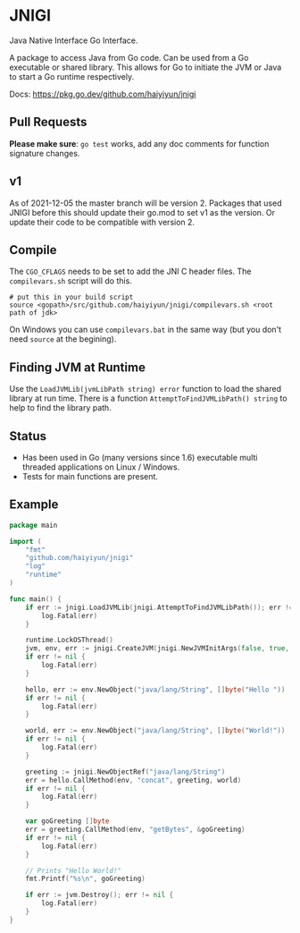 # JNIGI
Java Native Interface Go Interface.

A package to access Java from Go code. Can be used from a Go executable or shared library.
This allows for Go to initiate the JVM or Java to start a Go runtime respectively.

Docs: https://pkg.go.dev/github.com/haiyiyun/jnigi

## Pull Requests
**Please make sure**: `go test` works, add any doc comments for function signature changes.

## v1
As of 2021-12-05 the master branch will be version 2. Packages that used JNIGI before this should update their go.mod to set v1 as the
version. Or update their code to be compatible with version 2.

## Compile
The `CGO_CFLAGS` needs to be set to add the JNI C header files. The `compilevars.sh` script will do
this.
```
# put this in your build script
source <gopath>/src/github.com/haiyiyun/jnigi/compilevars.sh <root path of jdk>
```

On Windows you can use `compilevars.bat` in the same way (but you don't need `source` at the begining).


## Finding JVM at Runtime
Use the `LoadJVMLib(jvmLibPath string) error` function to load the shared library at run time.
There is a function `AttemptToFindJVMLibPath() string` to help to find the library path.

## Status
* Has been used in Go (many versions since 1.6) executable multi threaded applications on Linux / Windows.
* Tests for main functions are present.

## Example

```` go
package main

import (
    "fmt"
    "github.com/haiyiyun/jnigi"
    "log"
    "runtime"
)

func main() {
    if err := jnigi.LoadJVMLib(jnigi.AttemptToFindJVMLibPath()); err != nil {
        log.Fatal(err)
    }

    runtime.LockOSThread()
    jvm, env, err := jnigi.CreateJVM(jnigi.NewJVMInitArgs(false, true, jnigi.DEFAULT_VERSION, []string{"-Xcheck:jni"}))
    if err != nil {
        log.Fatal(err)
    }

    hello, err := env.NewObject("java/lang/String", []byte("Hello "))
    if err != nil {
        log.Fatal(err)
    }

    world, err := env.NewObject("java/lang/String", []byte("World!"))
    if err != nil {
        log.Fatal(err)
    }

    greeting := jnigi.NewObjectRef("java/lang/String")
    err = hello.CallMethod(env, "concat", greeting, world)
    if err != nil {
        log.Fatal(err)
    }

    var goGreeting []byte
    err = greeting.CallMethod(env, "getBytes", &goGreeting)
    if err != nil {
        log.Fatal(err)
    }

    // Prints "Hello World!"
    fmt.Printf("%s\n", goGreeting)

    if err := jvm.Destroy(); err != nil {
        log.Fatal(err)
    }
}
````
